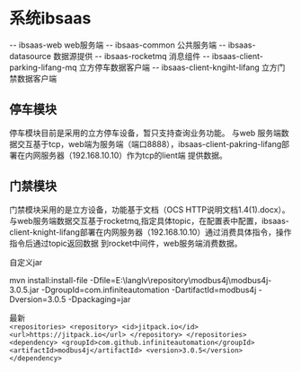 # 系统ibsaas
  -- ibsaas-web web服务端
  -- ibsaas-common 公共服务端
  -- ibsaas-datasource 数据源提供
  -- ibsaas-rocketmq 消息组件
  -- ibsaas-client-parking-lifang-mq 立方停车数据客户端
  -- ibsaas-client-kngiht-lifang 立方门禁数据客户端
  
## 停车模块
   停车模块目前是采用的立方停车设备，暂只支持查询业务功能。
   与web 服务端数据交互基于tcp，web端为服务端（端口8888），ibsaas-client-pakring-lifang部署在内网服务器（192.168.10.10）作为tcp的lient端
   提供数据。
  
## 门禁模块
   门禁模块采用的是立方设备，功能基于文档（OCS HTTP说明文档1.4(1).docx）。
   与web服务端数据交互基于rocketmq,指定具体topic，在配置表中配置，ibsaas-client-knight-lifang部署在内网服务器（192.168.10.10）通过消费具体指令，操作指令后通过topic返回数据
   到rocket中间件，web服务端消费数据。
   
   
   自定义jar 
   
   mvn install:install-file -Dfile=E:\langlv\repository\modbus4j\modbus4j-3.0.5.jar -DgroupId=com.infiniteautomation -DartifactId=modbus4j -Dversion=3.0.5 -Dpackaging=jar
   
   最新  
    ```
        <repositories>
            <repository>
            <id>jitpack.io</id>
            <url>https://jitpack.io</url>
            </repository>
        </repositories>
       <dependency>
           <groupId>com.github.infiniteautomation</groupId>
           <artifactId>modbus4j</artifactId>
           <version>3.0.5</version>
       </dependency>
    ```
